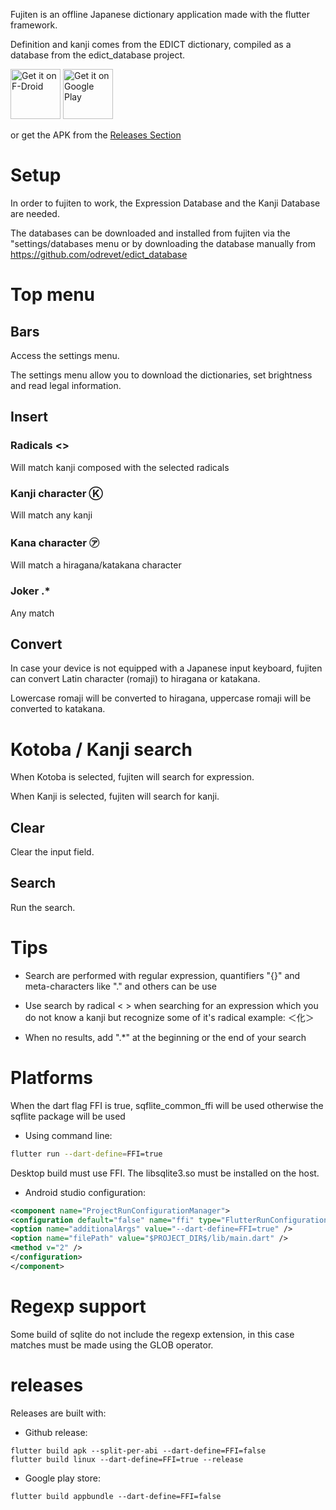 Fujiten is an offline Japanese dictionary application made with the flutter framework.

Definition and kanji comes from the EDICT dictionary, compiled as a database from the edict_database project.

[<img src="https://fdroid.gitlab.io/artwork/badge/get-it-on.png"
     alt="Get it on F-Droid"
     height="80">](https://f-droid.org/packages/fr.odrevet.fujiten/)
[<img src="https://play.google.com/intl/en_us/badges/images/generic/en-play-badge.png"
     alt="Get it on Google Play"
     height="80">](https://play.google.com/store/apps/details?id=fr.odrevet.fujiten)

or get the APK from the [Releases Section](https://github.com/odrevet/fujiten/releases/latest)

# Setup

In order to fujiten to work, the Expression Database and the Kanji Database are needed.

The databases can be downloaded and installed from fujiten via the "settings/databases menu or by downloading the database manually from https://github.com/odrevet/edict_database

# Top menu

## Bars

Access the settings menu.

The settings menu allow you to download the dictionaries, set brightness and read legal information.

## Insert

### Radicals <>

Will match kanji composed with the selected radicals

### Kanji character Ⓚ

Will match any kanji

### Kana character ㋐

Will match a hiragana/katakana character

### Joker .*

Any match

## Convert

In case your device is not equipped with a Japanese input keyboard, fujiten can convert Latin character (romaji) to hiragana or katakana.

Lowercase romaji will be converted to hiragana, uppercase romaji will be converted to katakana.


# Kotoba / Kanji search

When Kotoba is selected, fujiten will search for expression.

When Kanji is selected, fujiten will search for kanji.

## Clear

Clear the input field.

## Search

Run the search.

# Tips

* Search are performed with regular expression, quantifiers "{}" and meta-characters like "." and others can be use

* Use search by radical < > when searching for an expression which you do not know a kanji but recognize some of it's radical example: ＜化＞

* When no results, add ".*" at the beginning or the end of your search

# Platforms

When the dart flag FFI is true, sqflite_common_ffi will be used otherwise the sqflite package will
be used

* Using command line:

```bash
flutter run --dart-define=FFI=true
```

Desktop build must use FFI. The libsqlite3.so must be installed on the host.  

* Android studio configuration: 

```xml
<component name="ProjectRunConfigurationManager">
<configuration default="false" name="ffi" type="FlutterRunConfigurationType" factoryName="Flutter">
<option name="additionalArgs" value="--dart-define=FFI=true" />
<option name="filePath" value="$PROJECT_DIR$/lib/main.dart" />
<method v="2" />
</configuration>
</component>
```

# Regexp support

Some build of sqlite do not include the regexp extension, in this case matches must be made using 
the GLOB operator.  

# releases

Releases are built with: 

* Github release: 
```
flutter build apk --split-per-abi --dart-define=FFI=false
flutter build linux --dart-define=FFI=true --release
```

* Google play store: 

```
flutter build appbundle --dart-define=FFI=false
```
